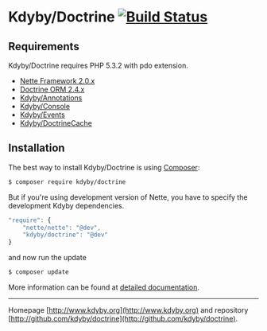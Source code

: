 Kdyby/Doctrine [![Build Status](https://secure.travis-ci.org/Kdyby/Doctrine.png?branch=master)](http://travis-ci.org/Kdyby/Doctrine)
===========================


Requirements
------------

Kdyby/Doctrine requires PHP 5.3.2 with pdo extension.

- [Nette Framework 2.0.x](https://github.com/nette/nette)
- [Doctrine ORM 2.4.x](https://github.com/doctrine/orm)
- [Kdyby/Annotations](https://github.com/kdyby/annotations)
- [Kdyby/Console](https://github.com/kdyby/console)
- [Kdyby/Events](https://github.com/kdyby/events)
- [Kdyby/DoctrineCache](https://github.com/kdyby/doctrineCache)


Installation
------------

The best way to install Kdyby/Doctrine is using  [Composer](http://getcomposer.org/):

```sh
$ composer require kdyby/doctrine
```

But if you're using development version of Nette, you have to specify the development Kdyby dependencies.

```js
"require": {
	"nette/nette": "@dev",
	"kdyby/doctrine": "@dev"
}
```

and now run the update

```sh
$ composer update
```

More information can be found at [detailed documentation](https://github.com/Kdyby/Doctrine/blob/master/docs/en/index.md#installation).


-----

Homepage [http://www.kdyby.org](http://www.kdyby.org) and repository [http://github.com/kdyby/doctrine](http://github.com/kdyby/doctrine).
